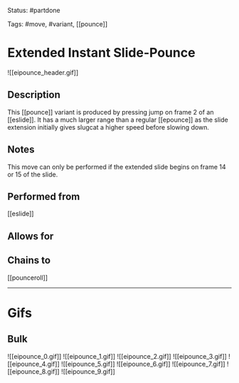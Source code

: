 Status: #partdone

Tags: #move, #variant, [[pounce]]

# Extended Instant Slide-Pounce
![[eipounce_header.gif]]
## Description
This [[pounce]] variant is produced by pressing jump on frame 2 of an [[eslide]]. It has a much larger range than a regular [[epounce]] as the slide extension initially gives slugcat a higher speed before slowing down.

## Notes
This move can only be performed if the extended slide begins on frame 14 or 15 of the slide.

## Performed from
[[eslide]]

## Allows for


## Chains to
[[pounceroll]]

___
# Gifs
## Bulk
![[eipounce_0.gif]]
![[eipounce_1.gif]]
![[eipounce_2.gif]]
![[eipounce_3.gif]]
![[eipounce_4.gif]]
![[eipounce_5.gif]]
![[eipounce_6.gif]]
![[eipounce_7.gif]]
![[eipounce_8.gif]]
![[eipounce_9.gif]]
